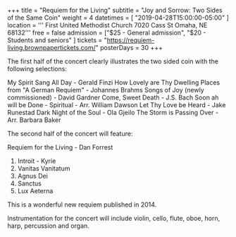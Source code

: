 +++
title = "Requiem for the Living"
subtitle = "Joy and Sorrow: Two Sides of the Same Coin"
weight = 4
datetimes = [ "2019-04-28T15:00:00-05:00" ]
location = '''
First United Methodist Church
7020 Cass St
Omaha, NE 68132'''
free = false
admission = ["$25 - General admission", "$20 - Students and seniors" ]
tickets = "https://requiem-living.brownpapertickets.com/"
posterDays = 30
+++

The first half of the concert clearly illustrates the two sided coin with the following selections:

My Spirit Sang All Day - Gerald Finzi
How Lovely are Thy Dwelling Places from "A German Requiem" -
   Johannes Brahms
Songs of Joy (newly commissioned) - David Gardner
Come, Sweet Death - J.S. Bach
Soon ah will be Done - Spiritual - Arr. William Dawson
Let Thy Love be Heard - Jake Runestad
Dark Night of the Soul - Ola Gjeilo
The Storm is Passing Over - Arr. Barbara Baker


The second half of the concert will feature: 

Requiem for the Living - Dan Forrest
1. Introit - Kyrie 
2. Vanitas Vanitatum
3. Agnus Dei
4. Sanctus
5. Lux Aeterna 

This is a wonderful new requiem published in 2014.

Instrumentation for the concert will include violin, cello, flute, oboe, horn, harp, percussion and organ.